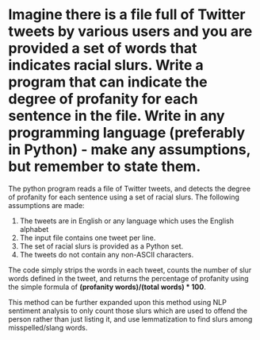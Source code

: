 # Imagine there is a file full of Twitter tweets by various users and you are provided a set of words that indicates racial slurs. Write a program that can indicate the degree of profanity for each sentence in the file. Write in any programming language (preferably in Python) - make any assumptions, but remember to state them.

The python program reads a file of Twitter tweets, and detects the degree of profanity for each sentence using a set of racial slurs. The following assumptions are made:
1. The tweets are in English or any language which uses the English alphabet
2. The input file contains one tweet per line.
3. The set of racial slurs is provided as a Python set.
4. The tweets do not contain any non-ASCII characters.

The code simply strips the words in each tweet, counts the number of slur words defined in the tweet, and returns the percentage of profanity using the simple formula of **(profanity words)/(total words) * 100**.

This method can be further expanded upon this method using NLP sentiment analysis to only count those slurs which are used to offend the person rather than just listing it, and use lemmatization to find slurs among misspelled/slang words.

